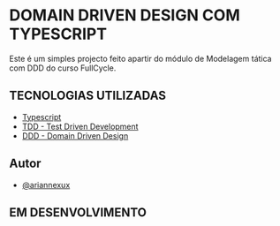 
# DOMAIN DRIVEN DESIGN COM TYPESCRIPT

Este é um simples projecto feito apartir do módulo de Modelagem tática com DDD  do curso FullCycle.



## TECNOLOGIAS UTILIZADAS

 - [Typescript](https://www.typescriptlang.org/)
 - [TDD - Test Driven Development](https://en.wikipedia.org/wiki/Test-driven_development)
 - [DDD - Domain Driven Design](https://en.wikipedia.org/wiki/Domain-driven_design)
 


## Autor

- [@ariannexux](https://www.github.com/ArianNexux)


## EM DESENVOLVIMENTO
